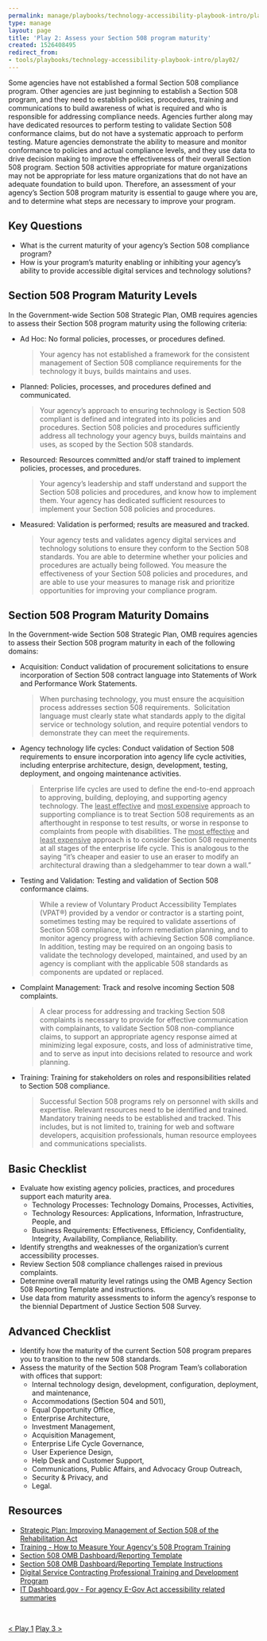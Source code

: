 ```yaml
---
permalink: manage/playbooks/technology-accessibility-playbook-intro/play02/
type: manage
layout: page
title: 'Play 2: Assess your Section 508 program maturity'
created: 1526408495
redirect_from: 
- tools/playbooks/technology-accessibility-playbook-intro/play02/
---
```


Some agencies have not established a formal Section 508 compliance program. Other agencies are just beginning to establish a Section 508 program, and they need to establish policies, procedures, training and communications to build awareness of what is required and who is responsible for addressing compliance needs. Agencies further along may have dedicated resources to perform testing to validate Section 508 conformance claims, but do not have a systematic approach to perform testing. Mature agencies demonstrate the ability to measure and monitor conformance to policies and actual compliance levels, and they use data to drive decision making to improve the effectiveness of their overall Section 508 program. Section 508 activities appropriate for mature organizations may not be appropriate for less mature organizations that do not have an adequate foundation to build upon. Therefore, an assessment of your agency&rsquo;s Section 508 program maturity is essential to gauge where you are, and to determine what steps are necessary to improve your program.

## Key Questions

  * What is the current maturity of your agency&rsquo;s Section 508 compliance program?
  * How is your program&rsquo;s maturity enabling or inhibiting your agency&rsquo;s ability to provide accessible digital services and technology solutions?

## Section 508 Program Maturity Levels

In the Government-wide Section 508 Strategic Plan, OMB requires agencies to assess their Section 508 program maturity using the following criteria:

  * Ad Hoc: No formal policies, processes, or procedures defined.
    <blockquote>Your agency has not established a framework for the consistent management of Section 508 compliance requirements for the technology it buys, builds maintains and uses.</blockquote>

  * Planned: Policies, processes, and procedures defined and communicated.
    <blockquote>Your agency&rsquo;s approach to ensuring technology is Section 508 compliant is defined and integrated into its policies and procedures. Section 508 policies and procedures sufficiently address all technology your agency buys, builds maintains and uses, as scoped by the Section 508 standards.</blockquote>

  * Resourced: Resources committed and/or staff trained to implement policies, processes, and procedures.
    <blockquote>Your agency&rsquo;s leadership and staff understand and support the Section 508 policies and procedures, and know how to implement them. Your agency has dedicated sufficient resources to implement your Section 508 policies and procedures.</blockquote>

  * Measured: Validation is performed; results are measured and tracked.
       <blockquote>Your agency tests and validates agency digital services and technology solutions to ensure they conform to the Section 508 standards. You are able to determine whether your policies and procedures are actually being followed. You measure the effectiveness of your Section 508 policies and procedures, and are able to use your measures to manage risk and prioritize opportunities for improving your compliance program.</blockquote>

## Section 508 Program Maturity Domains

In the Government-wide Section 508 Strategic Plan, OMB requires agencies to assess their Section 508 program maturity in each of the following domains:

  * Acquisition: Conduct validation of procurement solicitations to ensure incorporation of Section 508 contract language into Statements of Work and Performance Work Statements.
      <blockquote>When purchasing technology, you must ensure the acquisition process addresses section 508 requirements. &nbsp;Solicitation language must clearly state what standards apply to the digital service or technology solution, and require potential vendors to demonstrate they can meet the requirements.</blockquote>

  * Agency technology life cycles: Conduct validation of Section 508 requirements to ensure incorporation into agency life cycle activities, including enterprise architecture, design, development, testing, deployment, and ongoing maintenance activities.
      <blockquote>Enterprise life cycles are used to define the end-to-end approach to approving, building, deploying, and supporting agency technology. The <u>least effective</u> and <u>most expensive</u> approach to supporting compliance is to treat Section 508 requirements as an afterthought in response to test results, or worse in response to complaints from people with disabilities. The <u>most effective</u> and <u>least expensive</u> approach is to consider Section 508 requirements at all stages of the enterprise life cycle. This is analogous to the saying &ldquo;it&rsquo;s cheaper and easier to use an eraser to modify an architectural drawing than a sledgehammer to tear down a wall.&rdquo;</blockquote>

  * Testing and Validation: Testing and validation of Section 508 conformance claims.
      <blockquote>While a review of Voluntary Product Accessibility Templates (VPAT&reg;) provided by a vendor or contractor is a starting point, sometimes testing may be required to validate assertions of Section 508 compliance, to inform remediation planning, and to monitor agency progress with achieving Section 508 compliance. In addition, testing may be required on an ongoing basis to validate the technology developed, maintained, and used by an agency is compliant with the applicable 508 standards as components are updated or replaced.</blockquote>

  * Complaint Management: Track and resolve incoming Section 508 complaints.
      <blockquote>A clear process for addressing and tracking Section 508 complaints is necessary to provide for effective communication with complainants, to validate Section 508 non-compliance claims, to support an appropriate agency response aimed at minimizing legal exposure, costs, and loss of administrative time, and to serve as input into decisions related to resource and work planning.</blockquote>

  * Training: Training for stakeholders on roles and responsibilities related to Section 508 compliance.
      <blockquote>Successful Section 508 programs rely on personnel with skills and expertise. Relevant resources need to be identified and trained. Mandatory training needs to be established and tracked. This includes, but is not limited to, training for web and software developers, acquisition professionals, human resource employees and communications specialists.</blockquote>

## Basic Checklist

  * Evaluate how existing agency policies, practices, and procedures support each maturity area.
      * Technology Processes: Technology Domains, Processes, Activities,
      * Technology Resources: Applications, Information, Infrastructure, People, and
      * Business Requirements: Effectiveness, Efficiency, Confidentiality, Integrity, Availability, Compliance, Reliability.
  * Identify strengths and weaknesses of the organization&rsquo;s current accessibility processes.
  * Review Section 508 compliance challenges raised in previous complaints.
  * Determine overall maturity level ratings using the OMB Agency Section 508 Reporting Template and instructions.
  * Use data from maturity assessments to inform the agency&rsquo;s response to the biennial Department of Justice Section 508 Survey.

## Advanced Checklist

  * Identify how the maturity of the current Section 508 program prepares you to transition to the new 508 standards.
  * Assess the maturity of the Section 508 Program Team&rsquo;s collaboration with offices that support:
      * Internal technology design, development, configuration, deployment, and maintenance,
      * Accommodations (Section 504 and 501),
      * Equal Opportunity Office,
      * Enterprise Architecture,
      * Investment Management,
      * Acquisition Management,
      * Enterprise Life Cycle Governance,
      * User Experience Design,
      * Help Desk and Customer Support,
      * Communications, Public Affairs, and Advocacy Group Outreach,
      * Security & Privacy, and
      * Legal.

## Resources

  * [Strategic Plan: Improving Management of Section 508 of the Rehabilitation Act][1]
  * [Training - How to Measure Your Agency's 508 Program Training][2]
  * [Section 508 OMB Dashboard/Reporting Template][3]
  * [Section 508 OMB Dashboard/Reporting Template Instructions][4]
  * [Digital Service Contracting Professional Training and Development Program][5]
  * [IT Dashboard.gov - For agency E-Gov Act accessibility related summaries][6]

&nbsp;

<div id="prev-next-section">
    <a class="prev-page" title="Go to Play 1" 
      href="{{site.baseurl}}/manage/playbooks/technology-accessibility-playbook-intro/play01"> < Play 1</a>
    <a class="prev-page" title="Go to Play 3"
      href="{{site.baseurl}}/manage/playbooks/technology-accessibility-playbook-intro/play03"> 
      Play 3 >
    </a>
</div>

 [1]: https://assets.section508.gov/files/strategic-plan-508-compliance.pdf
 [2]: https://assets.section508.gov/files/FINAL_16to9_OMB_YOUR_PROGRAM_MEASURES.PPTX
 [3]: https://assets.section508.gov/files/S508TEMPLATE120816EXT2_1.pdf
 [4]: {{site.baseurl}}/manage/reporting
 [5]: https://www.challenge.gov/challenge/digital-service-contracting-professional-training-and-development-program-challenge/
 [6]: https://itdashboard.gov/